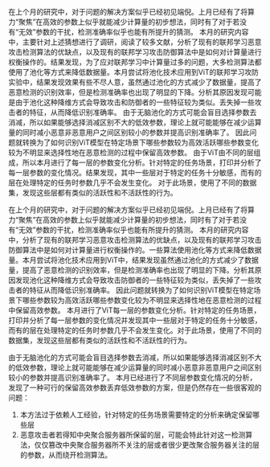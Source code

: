 <!--
 * @Author: LetMeFly
 * @Date: 2025-03-20 09:23:23
 * @LastEditors: LetMeFly.xyz
 * @LastEditTime: 2025-03-20 17:04:16
-->
在上个月的研究中，对于问题的解决方案似乎已经初见端倪。上月已经有了将算力“聚焦”在高效的参数上似乎就能减少计算量的初步想法，同时有了对于若没有“无效”参数的干扰，检测准确率似乎也能有所提升的猜测。
本月的研究内容中，主要针对上述猜想进行了调研，阅读了较多文献，分析了现有的联邦学习恶意攻击检测算法的优缺点，以及现有的联邦学习攻击防御算法中是如何对计算量进行权衡操作的。结果发现，为了应对联邦学习中计算量过多的问题，大多检测算法都使用了池化等方式来降低数据量。本月尝试将池化技术应用到ViT的联邦学习攻防实验中，结果发现效果有些不尽人意，虽然通过池化的方式减少了数据量，提高了恶意检测的识别效率，但是检测准确率也出现了明显的下降。分析其原因发现可能是由于池化这种降维方式会导致攻击和防御者的一些特征较为类似。丢失掉一些攻击者的特征，从而降低识别准确率。
由于无脑池化的方式可能会盲目选择参数去消减，所以如果能够选择消减区别不大的低效参数，理论上就可能能够在减少运算量的同时减小恶意非恶意用户之间区别较小的参数并提高识别准确率了。
因此问题就转换为了如何识别ViT模型在特定场景下哪些参数较为高效活跃哪些参数变化较为不明显来选择性地在恶意检测的过程中保留高效参数。
由于ViT由不同的层组成，所以本月进行了每一层的参数变化分析。针对特定的任务场景，打印并分析了每一层参数的变化情况。结果发现，其中一些层对于特定的任务十分敏感，而有的层在处理特定的任务时参数几乎不会发生变化。
对于此场景，使用了不同的数据集，发现这些层都有类似的活跃性和不活跃性的行为。





在上个月的研究中，对于问题的解决方案似乎已经初见端倪。上月已经有了将算力“聚焦”在高效的参数上似乎就能减少计算量的初步想法，同时有了对于若没有“无效”参数的干扰，检测准确率似乎也能有所提升的猜测。
本月的研究内容中，分析了现有的联邦学习恶意攻击检测算法的优缺点，以及现有的联邦学习攻击防御算法中是如何对计算量进行权衡操作的。一些算法使用池化等方式来降低数据量。本月尝试将池化技术应用到ViT中，结果发现虽然通过池化的方式减少了数据量，提高了恶意检测的识别效率，但是检测准确率也出现了明显的下降。分析其原因发现池化这种降维方式会导致攻击防御者的一些特征较为类似，丢失掉了一些攻击者的特征从而降低识别准确率。
因此问题就转换为了如何识别ViT模型在特定场景下哪些参数较为高效活跃哪些参数变化较为不明显来选择性地在恶意检测的过程中保留高效参数。
本月进行了ViT每一层的参数变化分析。针对特定的任务场景，打印并分析了每一层参数的变化情况并发现其中一些层对于特定的任务十分敏感，而有的层在处理特定的任务时参数几乎不会发生变化。对于此场景，使用了不同的数据集，发现这些层都有类似的活跃性和不活跃性的行为。




由于无脑池化的方式可能会盲目选择参数去消减，所以如果能够选择消减区别不大的低效参数，理论上就可能能够在减少运算量的同时减小恶意非恶意用户之间区别较小的参数并提高识别准确率了。
本月已经进行了不同层参数变化情况的分析，发现了一种可行的保留高效参数丢弃低效参数的方案，但是仍然存在一些很客观的问题：
1. 本方法过于依赖人工经验，针对特定的任务场景需要特定的分析来确定保留哪些层
2. 恶意攻击者若得知中央聚合服务器所保留的层，可能会特此针对这一检测算法，仅仅篡改中央聚合服务器所不关注的层或者很少更改聚合服务器关注的层的参数，从而绕开检测算法。